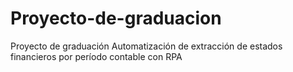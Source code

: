 # Proyecto-de-graduacion
Proyecto de graduación Automatización de extracción de estados financieros por período contable con RPA


